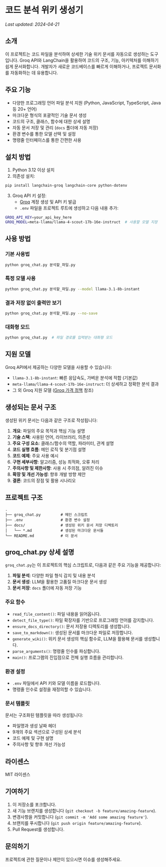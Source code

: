 # 코드 분석 위키 생성기

*Last updated: 2024-04-21*

## 소개

이 프로젝트는 코드 파일을 분석하여 상세한 기술 위키 문서를 자동으로 생성하는 도구입니다. Groq API와 LangChain을 활용하여 코드의 구조, 기능, 아키텍처를 이해하기 쉽게 문서화합니다. 개발자가 새로운 코드베이스를 빠르게 이해하거나, 프로젝트 문서화를 자동화하는 데 유용합니다.

## 주요 기능

- 다양한 프로그래밍 언어 파일 분석 지원 (Python, JavaScript, TypeScript, Java 등 20+ 언어)
- 마크다운 형식의 포괄적인 기술 문서 생성
- 코드의 구조, 클래스, 함수에 대한 상세 설명 
- 자동 문서 저장 및 관리 (`docs` 폴더에 자동 저장)
- 환경 변수를 통한 모델 선택 및 설정
- 명령줄 인터페이스를 통한 간편한 사용

## 설치 방법

1. Python 3.12 이상 설치
2. 의존성 설치:

```bash
pip install langchain-groq langchain-core python-dotenv
```

3. Groq API 키 설정:
   - [Groq](https://console.groq.com/) 계정 생성 및 API 키 발급
   - `.env` 파일을 프로젝트 루트에 생성하고 다음 내용 추가:

```bash
GROQ_API_KEY=your_api_key_here
GROQ_MODEL=meta-llama/llama-4-scout-17b-16e-instruct  # 사용할 모델 지정
```

## 사용 방법

### 기본 사용법

```bash
python groq_chat.py 분석할_파일.py
```

### 특정 모델 사용

```bash
python groq_chat.py 분석할_파일.py --model llama-3.1-8b-instant
```

### 결과 저장 없이 출력만 보기

```bash
python groq_chat.py 분석할_파일.py --no-save
```

### 대화형 모드

```bash
python groq_chat.py  # 파일 경로를 입력받는 대화형 모드
```

## 지원 모델

Groq API에서 제공하는 다양한 모델을 사용할 수 있습니다:

- `llama-3.1-8b-instant`: 빠른 응답속도, 가벼운 분석에 적합 (기본값)
- `meta-llama/llama-4-scout-17b-16e-instruct`: 더 상세하고 정확한 분석 결과
- 그 외 Groq 지원 모델 ([Groq 가격 정책](https://groq.com/pricing/) 참조)

## 생성되는 문서 구조

생성된 위키 문서는 다음과 같은 구조로 작성됩니다:

1. **개요**: 파일의 주요 목적과 핵심 기능 설명
2. **기술 스택**: 사용된 언어, 라이브러리, 의존성
3. **주요 구성 요소**: 클래스/함수의 역할, 파라미터, 관계 설명
4. **코드 실행 흐름**: 메인 로직 및 분기점 설명
5. **코드 예제**: 주요 사용 예시
6. **구현 세부사항**: 알고리즘, 성능 최적화, 오류 처리
7. **주의사항 및 제한사항**: 사용 시 주의점, 알려진 이슈
8. **확장 및 개선 가능성**: 향후 개발 방향 제안
9. **결론**: 코드의 장점 및 활용 시나리오

## 프로젝트 구조

```
.
├── groq_chat.py         # 메인 스크립트
├── .env                 # 환경 변수 설정
├── docs/                # 생성된 위키 문서 저장 디렉토리
│   └── *.md             # 생성된 마크다운 문서들
└── README.md            # 이 문서
```

## groq_chat.py 상세 설명

`groq_chat.py`는 이 프로젝트의 핵심 스크립트로, 다음과 같은 주요 기능을 제공합니다:

1. **파일 분석**: 다양한 파일 형식 감지 및 내용 분석
2. **문서 생성**: LLM을 활용한 고품질 마크다운 문서 생성
3. **문서 저장**: `docs` 폴더에 자동 저장 기능

### 주요 함수

- `read_file_content()`: 파일 내용을 읽어옵니다.
- `detect_file_type()`: 파일 확장자를 기반으로 프로그래밍 언어를 감지합니다.
- `ensure_docs_directory()`: 문서 저장용 디렉토리를 생성합니다.
- `save_to_markdown()`: 생성된 문서를 마크다운 파일로 저장합니다.
- `generate_wiki()`: 위키 문서 생성의 핵심 함수로, LLM을 활용해 문서를 생성합니다.
- `parse_arguments()`: 명령줄 인수를 파싱합니다.
- `main()`: 프로그램의 진입점으로 전체 실행 흐름을 관리합니다.

### 환경 설정

- `.env` 파일에서 API 키와 모델 이름을 로드합니다.
- 명령줄 인수로 설정을 재정의할 수 있습니다.

### 문서 템플릿

문서는 구조화된 템플릿을 따라 생성됩니다:
- 파일명과 생성 날짜 헤더
- 9개의 주요 섹션으로 구성된 상세 분석
- 코드 예제 및 구현 설명
- 주의사항 및 향후 개선 가능성

## 라이센스

MIT 라이센스

## 기여하기

1. 이 저장소를 포크합니다.
2. 새 기능 브랜치를 생성합니다 (`git checkout -b feature/amazing-feature`).
3. 변경사항을 커밋합니다 (`git commit -m 'Add some amazing feature'`).
4. 브랜치를 푸시합니다 (`git push origin feature/amazing-feature`).
5. Pull Request를 생성합니다.

## 문의하기

프로젝트에 관한 질문이나 제안이 있으시면 이슈를 생성해주세요.
